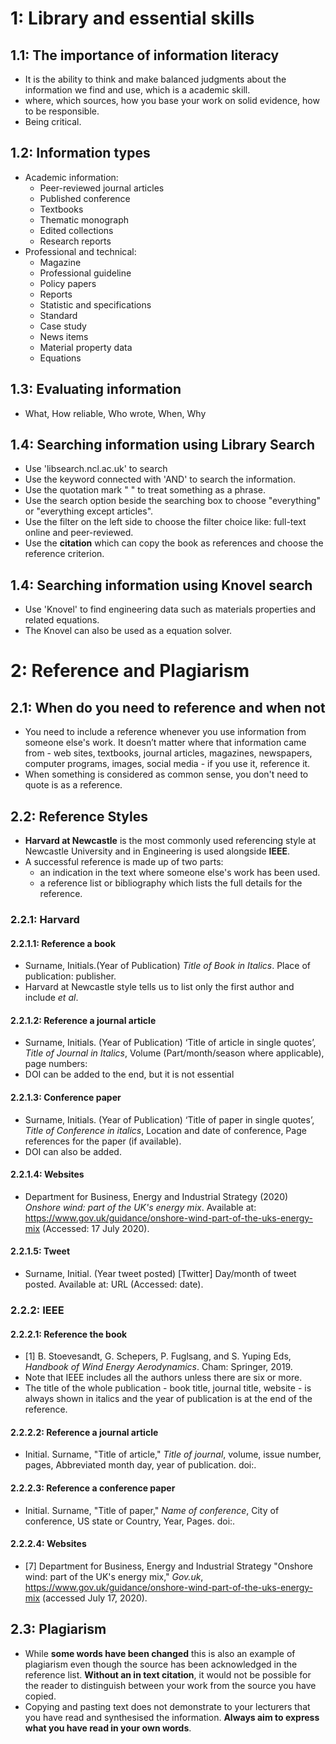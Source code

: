 # 1: Library and essential skills
## 1.1: The importance of information literacy
* It is the ability to think and make balanced judgments about the information we find and use, which is a academic skill.
* where, which sources, how you base your work on solid evidence, how to be responsible.
* Being critical.
## 1.2: Information types
* Academic information:
    * Peer-reviewed journal articles
    * Published conference
    * Textbooks 
    * Thematic monograph
    * Edited collections
    * Research reports
* Professional and technical:
    * Magazine
    * Professional guideline
    * Policy papers
    * Reports
    * Statistic and specifications
    * Standard
    * Case study
    * News items
    * Material property data
    * Equations
## 1.3: Evaluating information
* What, How reliable, Who wrote, When, Why
## 1.4: Searching information using Library Search
* Use 'libsearch.ncl.ac.uk' to search
* Use the keyword connected with 'AND' to search the information.
* Use the quotation mark " " to treat something as a phrase.
* Use the search option beside the searching box to choose "everything" or "everything except articles".
* Use the filter on the left side to choose the filter choice like: full-text online and peer-reviewed.
* Use the **citation** which can copy the book as references and choose the reference criterion.
## 1.4: Searching information using Knovel search
* Use 'Knovel' to find engineering data such as materials properties and related equations.
* The Knovel can also be used as a equation solver.
# 2: Reference and Plagiarism
## 2.1: When do you need to reference and when not
* You need to include a reference whenever you use information from someone else's work. It doesn’t matter where that information came from - web sites, textbooks, journal articles, magazines, newspapers, computer programs, images, social media - if you use it, reference it.
* When something is considered as common sense, you don't need to quote is as a reference.
## 2.2: Reference Styles
* **Harvard at Newcastle** is the most commonly used referencing style at Newcastle University and in Engineering is used alongside **IEEE**. 
* A successful reference is made up of two parts:
    * an indication in the text where someone else's work has been used.
    * a reference list or bibliography which lists the full details for the reference.
### 2.2.1: Harvard
#### 2.2.1.1: Reference a book
*  Surname, Initials.(Year of Publication) *Title of Book in Italics*. Place of publication: publisher. 
* Harvard at Newcastle style tells us to list only the first author and include *et al*.
#### 2.2.1.2: Reference a journal article
* Surname, Initials. (Year of Publication) ‘Title of article in single quotes’, *Title of Journal in Italics*, Volume (Part/month/season where applicable), page numbers:
* DOI can be added to the end, but it is not essential
#### 2.2.1.3: Conference paper
* Surname, Initials. (Year of Publication) ‘Title of paper in single quotes’, *Title of Conference in italics*, Location and date of conference, Page references for the paper (if available). 
* DOI can also be added.
#### 2.2.1.4: Websites
* Department for Business, Energy and Industrial Strategy (2020) *Onshore wind: part of the UK's energy mix*. Available at: https://www.gov.uk/guidance/onshore-wind-part-of-the-uks-energy-mix (Accessed: 17 July 2020).
#### 2.2.1.5: Tweet
* Surname, Initial. (Year tweet posted) [Twitter] Day/month of tweet posted. Available at: URL (Accessed: date).
### 2.2.2: IEEE
#### 2.2.2.1: Reference the book
* [1] B. Stoevesandt, G. Schepers, P. Fuglsang, and S. Yuping Eds, *Handbook of Wind Energy Aerodynamics*. Cham: Springer, 2019.
* Note that IEEE includes all the authors unless there are six or more.
* The title of the whole publication - book title, journal title, website - is always shown in italics and the year of publication is at the end of the reference. 
#### 2.2.2.2: Reference a journal article
* Initial. Surname, "Title of article," *Title of journal*, volume, issue number, pages, Abbreviated month day, year of publication. doi:.
#### 2.2.2.3: Reference a conference paper
* Initial. Surname, "Title of paper," *Name of conference*, City of conference, US state or Country, Year, Pages. doi:.
#### 2.2.2.4: Websites
* [7] Department for Business, Energy and Industrial Strategy "Onshore wind: part of the UK's energy mix," *Gov.uk*, https://www.gov.uk/guidance/onshore-wind-part-of-the-uks-energy-mix (accessed July 17, 2020).
## 2.3: Plagiarism
* While **some words have been changed** this is also an example of plagiarism even though the source has been acknowledged in the reference list. **Without an in text citation**, it would not be possible for the reader to distinguish between your work from the source you have copied. 
* Copying and pasting text does not demonstrate to your lecturers that you have read and synthesised the information. **Always aim to express what you have read in your own words**. 








